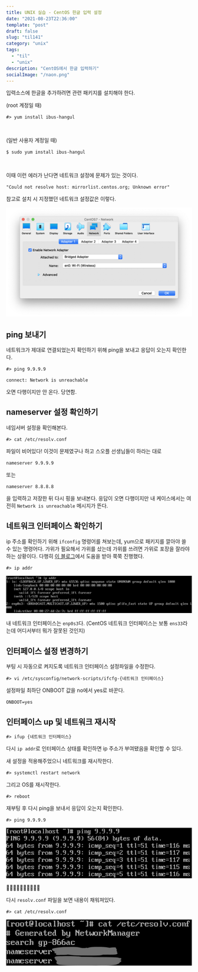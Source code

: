 ```yaml
---
title: UNIX 실습 - CentOS 한글 입력 설정
date: "2021-08-23T22:36:00"
template: "post"
draft: false
slug: "til141"
category: "unix"
tags:
  - "til"
  - "unix"
description: "CentOS에서 한글 입력하기"
socialImage: "/naon.png"
---
```


입력소스에 한글을 추가하려면 관련 패키지를 설치해야 한다.

(root 계정일 때)
```
#> yum install ibus-hangul
```
<br>

(일반 사용자 계정일 때)
```
$ sudo yum install ibus-hangul
```
<br>

이때 이런 에러가 난다면 네트워크 설정에 문제가 있는 것이다.

```
"Could not resolve host: mirrorlist.centos.org; Unknown error"
```

참고로 설치 시 지정했던 네트워크 설정값은 이렇다.

![](/media/til140-1.png)

## ping 보내기

네트워크가 제대로 연결되었는지 확인하기 위해 ping을 보내고 응답이 오는지 확인한다.

```
#> ping 9.9.9.9
```
```
connect: Network is unreachable
```

오면 다행이지만 안 온다. 당연함.

## nameserver 설정 확인하기

네임서버 설정을 확인해본다.

```
#> cat /etc/resolv.conf
```

파일이 비어있다! 이것이 문제였구나 하고 스오플 선생님들이 하라는 대로 

```
nameserver 9.9.9.9
```

또는

```
nameserver 8.8.8.8
```

을 입력하고 저장한 뒤 다시 핑을 보내본다. 응답이 오면 다행이지만 내 케이스에서는 여전히 `Network is unreachable` 메시지가 뜬다.

## 네트워크 인터페이스 확인하기

ip 주소를 확인하기 위해 `ifconfig` 명령어를 쳐보는데, yum으로 패키지를 깔아야 쓸 수 있는 명령어다. 가위가 필요해서 가위를 샀는데 가위를 쓰려면 가위로 포장을 잘라야 하는 상황이다. 다행히 [이 블로그](https://c-i-s.tistory.com/entry/CentOS-7-%EB%84%A4%ED%8A%B8%EC%9B%8C%ED%81%AC-%EC%97%B0%EA%B2%B0-%EB%B0%A9%EB%B2%95)에서 도움을 받아 쭉쭉 진행했다.

```
#> ip addr
```

![](/media/til140-2.png)

내 네트워크 인터페이스는 `enp0s3`다. (CentOS 네트워크 인터페이스는 보통 `ens33`라는데 어디서부터 뭐가 잘못된 것인지)

## 인터페이스 설정 변경하기

부팅 시 자동으로 켜지도록 네트워크 인터페이스 설정파일을 수정한다.

```
#> vi /etc/sysconfig/network-scripts/ifcfg-{네트워크 인터페이스}
```

설정파일 최하단 ONBOOT 값을 no에서 yes로 바꾼다.

```
ONBOOT=yes
```

## 인터페이스 up 및 네트워크 재시작

```
#> ifup {네트워크 인터페이스}
```

다시 `ip addr`로 인터페이스 상태를 확인하면 ip 주소가 부여됐음을 확인할 수 있다.

새 설정을 적용해주었으니 네트워크를 재시작한다.

```
#> systemctl restart network
```

그리고 OS를 재시작한다.

```
#> reboot
```

재부팅 후 다시 ping을 보내서 응답이 오는지 확인한다.

```
#> ping 9.9.9.9
```

![](/media/til140-3.png)

👏👏👏👏👏👏👏👏👏👏


다시 `resolv.conf` 파일을 보면 내용이 채워져있다.

```
#> cat /etc/resolv.conf
```

![](/media/til140-4.jpg)